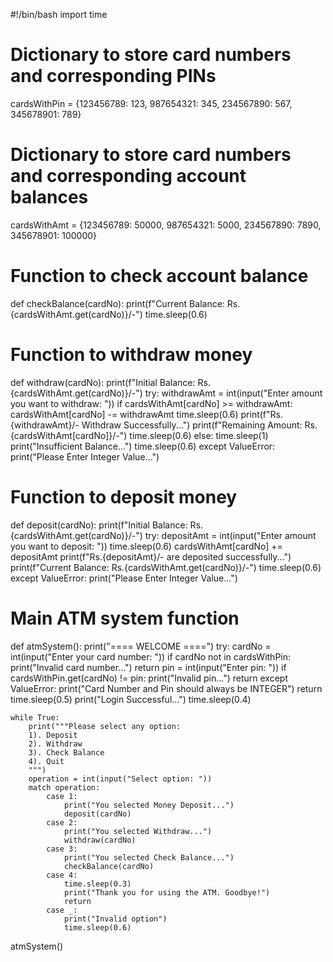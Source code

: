 #!/bin/bash
import time

# Dictionary to store card numbers and corresponding PINs
cardsWithPin = {123456789: 123, 987654321: 345, 234567890: 567, 345678901: 789}

# Dictionary to store card numbers and corresponding account balances
cardsWithAmt = {123456789: 50000, 987654321: 5000, 234567890: 7890, 345678901: 100000}

# Function to check account balance
def checkBalance(cardNo):
    print(f"Current Balance: Rs.{cardsWithAmt.get(cardNo)}/-")
    time.sleep(0.6)

# Function to withdraw money
def withdraw(cardNo):
    print(f"Initial Balance: Rs.{cardsWithAmt.get(cardNo)}/-")
    try:
        withdrawAmt = int(input("Enter amount you want to withdraw: "))
        if cardsWithAmt[cardNo] >= withdrawAmt:
            cardsWithAmt[cardNo] -= withdrawAmt
            time.sleep(0.6)
            print(f"Rs. {withdrawAmt}/- Withdraw Successfully...")
            print(f"Remaining Amount: Rs.{cardsWithAmt[cardNo]}/-")
            time.sleep(0.6)
        else:
            time.sleep(1)
            print("Insufficient Balance...")
            time.sleep(0.6)
    except ValueError:
        print("Please Enter Integer Value...")

# Function to deposit money
def deposit(cardNo):
    print(f"Initial Balance: Rs.{cardsWithAmt.get(cardNo)}/-")
    try:
        depositAmt = int(input("Enter amount you want to deposit: "))
        time.sleep(0.6)
        cardsWithAmt[cardNo] += depositAmt
        print(f"Rs.{depositAmt}/- are deposited successfully...")
        print(f"Current Balance: Rs.{cardsWithAmt.get(cardNo)}/-")
        time.sleep(0.6)
    except ValueError:
        print("Please Enter Integer Value...")

# Main ATM system function
def atmSystem():
    print("==== WELCOME ====")
    try:
        cardNo = int(input("Enter your card number: "))
        if cardNo not in cardsWithPin:
            print("Invalid card number...")
            return
        pin = int(input("Enter pin: "))
        if cardsWithPin.get(cardNo) != pin:
            print("Invalid pin...")
            return
    except ValueError:
        print("Card Number and Pin should always be INTEGER")
        return
    time.sleep(0.5)
    print("Login Successful...")
    time.sleep(0.4)

    while True:
        print("""Please select any option:
        1). Deposit
        2). Withdraw
        3). Check Balance
        4). Quit
        """)
        operation = int(input("Select option: "))
        match operation:
            case 1:
                print("You selected Money Deposit...")
                deposit(cardNo)
            case 2:
                print("You selected Withdraw...")
                withdraw(cardNo)
            case 3:
                print("You selected Check Balance...")
                checkBalance(cardNo)
            case 4:
                time.sleep(0.3)
                print("Thank you for using the ATM. Goodbye!")
                return
            case _:
                print("Invalid option")
                time.sleep(0.6)

atmSystem()
